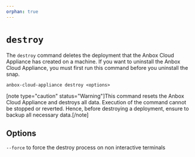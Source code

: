 ```yaml
---
orphan: true
---
```

# `destroy`

The `destroy` command deletes the deployment that the Anbox Cloud Appliance has created on a machine. If you want to uninstall the Anbox Cloud Appliance, you must first run this command before you uninstall the snap.

    anbox-cloud-appliance destroy <options>

[note type="caution" status="Warning"]This command resets the Anbox Cloud Appliance and destroys all data. Execution of the command cannot be stopped or reverted. Hence, before destroying a deployment, ensure to backup all necessary data.[/note]

## Options

`--force` to force the destroy process on non interactive terminals